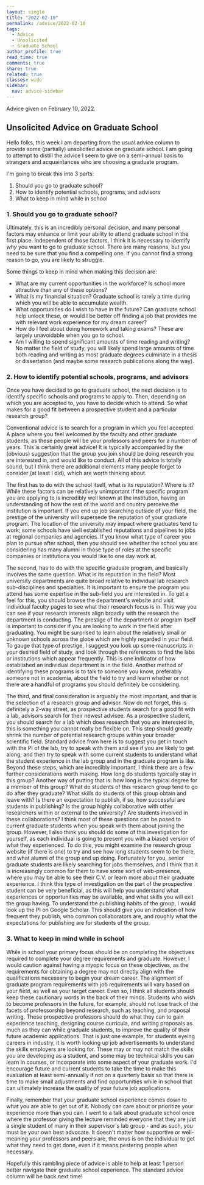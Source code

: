 ```yaml
---
layout: single
title: "2022-02-10"
permalink: /advice/2022-02-10
tags:
  - Advice
  - Unsolicited
  - Graduate School
author_profile: true
read_time: true
comments: true
share: true
related: true
classes: wide
sidebar:
  nav: advice-sidebar
---
```


Advice given on February 10, 2022.

## Unsolicited Advice on Graduate School
Hello folks, this week I am departing from the usual advice column to provide
some (partially) unsolicited advice on graduate school.
I am going to attempt to distill the advice I seem to give on a semi-annual
basis to strangers and acquaintances who are choosing a graduate program.

I'm going to break this into 3 parts:
  1. Should you go to graduate school?
  2. How to identify potential schools, programs, and advisors
  3. What to keep in mind while in school

### 1. Should you go to graduate school?
Ultimately, this is an incredibly personal decision, and many personal factors
may enhance or limit your ability to attend graduate school in the first place.
Independent of those factors, I think it is necessary to identify *why* you
want to go to graduate school. There are many reasons, but you need to be sure
that you find a compelling one. If you cannot find a strong reason to go, you
are likely to struggle.

Some things to keep in mind when making this decision are:
  - What are my current opportunities in the workforce? Is school more
    attractive than any of these options?
  - What is my financial situation? Graduate school is rarely a time during
    which you will be able to accumulate wealth.
  - What opportunities do I wish to have in the future? Can graduate school
    help unlock these, or would I be better off finding a job that provides me
    with relevant work experience for my dream career?
  - How do I feel about doing homework and taking exams? These are largely
    unavoidable when you go to school.
  - Am I willing to spend significant amounts of time reading and writing? No
    matter the field of study, you will likely spend large amounts of time
    both reading and writing as most graduate degrees culminate in a thesis
    or dissertation (and maybe some research publications along the way).

### 2. How to identify potential schools, programs, and advisors
Once you have decided to go to graduate school, the next decision is to
identify specific schools and programs to apply to. Then, depending on which
you are accepted to, you have to decide which to attend. So what makes for a
good fit between a prospective student and a particular research group?

Conventional advice is to search for a program in which you feel accepted. A
place where you feel welcomed by the faculty and other graduate students, as
these people will be your professors and peers for a number of years. This
is certainly great advice! It is typically accompanied by the (obvious)
suggestion that the group you join should be doing research you are
interested in, and would like to conduct. All of this advice is totally sound,
but I think there are additional elements many people forget to consider (at
least I did), which are worth thinking about.

The first has to do with the school itself, what is its reputation? Where is
it? While these factors can be relatively unimportant if the specific program
you are applying to is incredibly well known at the institution, having an
understanding of how the rest of the world and country perceive the institution
is important. If you end up job searching outside of your field, the prestige
of the university will supersede the reputation of your graduate program. The
location of the university may impact where graduates tend to work; some
schools have well established reputations and pipelines to jobs at regional
companies and agencies. If you know what type of career you plan to pursue
after school, then you should see whether the school you are considering has
many alumni in those type of roles at the specific companies or institutions
you would like to one day work at.

The second, has to do with the specific graduate program, and basically
involves the same question. What is its reputation in the field? Most
university departments are quite broad relative to individual lab research
sub-disciplines and specialties. It is important to ensure the program you
attend has some expertise in the sub-field you are interested in.
To get a feel for this, you should browse the department's
website and visit individual faculty pages to see what their research focus is
in. This way you can see if your research interests align broadly with the
research the department is conducting. The prestige of the department or
program itself is important to consider if you are looking to work in the field
after graduating. You might be surprised to learn about the relatively small or
unknown schools across the globe which are highly regarded in your field. To
gauge that type of prestige, I suggest you look up some manuscripts in your
desired field of study, and look through the references to find the labs or
institutions which appear frequently. This is one indicator of how established
an individual department is in the field. Another method of identifying these
programs is to talk to someone you know, preferably someone not in academia,
about the field to try and learn whether or not there are a handful of programs
you should definitely be considering.

The third, and final consideration is arguably the most important, and that is
the selection of a research group and advisor. Now do not forget, this is
definitely a 2-way street, as prospective students search for a good fit with
a lab, advisors search for their newest advisee. As a prospective student, you
should search for a lab which does research that you are interested in, this
is something you cannot really be flexible on. This step should greatly shrink
the number of potential research groups within your broader scientific field.
Standard advice from here is to suggest you get in touch with the PI of the
lab, try to speak with them and see if you are likely to get along, and then
try to speak with some current students to understand what the student
experience in the lab group and in the graduate program is like. Beyond these
steps, which are incredibly important, I think there are a few further
considerations worth making. How long do students typically stay in this
group? Another way of putting that is: how long is the typical degree for a
member of this group? What do students of this research group tend to go do
after they graduate? What skills do students of this group obtain and leave
with? Is there an expectation to publish, if so, how successful are students
in publishing? Is the group highly collaborative with other researchers within
or external to the university? Are students involved in these collaborations?
I think most of these questions can be posed to current graduate students when
you speak with them about joining the group. However, I also think you should
do some of this investigation for yourself, as each individual is going to
present you with a biased version of what they experienced. To do this, you
might examine the research group website (if there is one) to try and see
how long students seem to be there, and what alumni of the group end up doing.
Fortunately for you, senior graduate students are likely searching for jobs
themselves, and I think that it is increasingly common for them to have some
sort of web-presence, where you may be able to see their C.V. or learn more
about their graduate experience. I think this type of investigation on the
part of the prospective student can be very beneficial, as this will help you
understand what experiences or opportunities may be available, and what skills
you will exit the group having. To understand the publishing habits of the
group, I would look up the PI on Google Scholar. This should give you an
indication of how frequent they publish, who common collaborators are,
and roughly what the expectations for publishing are for students of the group.

### 3. What to keep in mind while in school
While in school your primary focus should be on completing the objectives
required to complete your degree requirements and graduate. However, I would
caution against having a myopic focus on these objectives, as the requirements
for obtaining a degree may not directly align with the qualifications
necessary to begin your dream career. The alignment of graduate program
requirements with job requirements will vary based on your field, as well as
your target career. Even so, I think all students should keep these cautionary
words in the back of their minds. Students who wish to become professors in the
future, for example, should not lose track of the facets of professorship
beyond research, such as teaching, and proposal writing. These prospective
professors should do what they can to gain experience teaching, designing
course curricula, and writing proposals as much as they can while graduate
students, to improve the quality of their future academic applications. That is
just one example, for students eyeing careers in industry, it is worth looking
up job advertisements to understand the skills employers are looking for. These
may or may not match the skills you are developing as a student, and some may
be technical skills you can learn in courses, or incorporate into some aspect
of your graduate work. I'd encourage future and current students to take the
time to make this evaluation at least semi-annually if not on a quarterly
basis so that there is time to make small adjustments and find opportunities
while in school that can ultimately increase the quality of your future job
applications.

Finally, remember that your graduate school experience comes down to what you
are able to get out of it. Nobody can care about or prioritize your experience
more than you can. I went to a talk about graduate school once where the
professor giving the lecture reminded everyone that they are just a single
student of many in their supervisor's lab group - and as such, you must be
your own best advocate. It doesn't matter how supportive or well-meaning your
professors and peers are, the onus is on the individual to get what they need
to get done, even if it means pestering people when necessary.

Hopefully this rambling piece of advice is able to help at least 1 person
better navigate their graduate school experience. The standard advice column
will be back next time!
